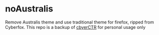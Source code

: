 noAustralis
===========

Remove Australis theme and use traditional theme for firefox, ripped from Cyberfox. This repo is a backup of [cbyerCTR](https://8pecxstudios.com/Forums/viewtopic.php?f=6&t=475) for personal usage only
